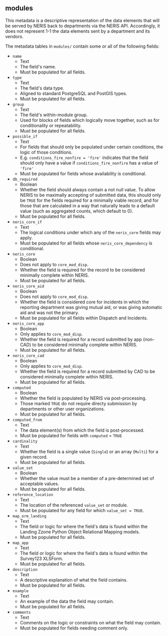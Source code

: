 ## modules

This metadata is a descriptive representation of the data elements that will be served by NERIS back to departments via the NERIS API. Accordingly, it does not represent 1-1 the data elements sent by a department and its vendors. 

The metadata tables in `modules/` contain some or all of the following fields:
- `name`
    - Text
    - The field's name.
    - Must be populated for all fields.
- `type`
    - Text
    - The field's data type.
    - Aligned to standard PostgreSQL and PostGIS types.
    - Must be populated for all fields.
- `group` 
    - Text
    - The field's within-module group.
    - Used for blocks of fields which logically move together, such as for conditionality or repeatability.
    - Must be populated for all fields.
- `possible_if`
    - Text
    - For fields that should only be populated under certain conditions, the logic of those conditions.
    - E.g. `conditions_fire_nonfire = 'fire'` indicates that the field should only have a value if `conditions_fire_nonfire` has a value of `'fire'`
    - Must be populated for fields whose availability is conditional.
- `db_required`
    - Boolean
    - Whether the field should always contain a not null value. To allow NERIS to be maximally accepting of submitted data, this should only be `TRUE` for the fields required for a minimally viable record, and for those that are calculated in a way that naturally leads to a default value (such as aggregated counts, which default to 0).  
    - Must be populated for all fields.
- `neris_core_if`
    - Text
    - The logical conditions under which any of the `neris_core` fields may apply.
    - Must be populated for all fields whose `neris_core_dependency` is conditional.
- `neris_core`
    - Boolean
    - Does not apply to `core_mod_disp`.
    - Whether the field is required for the record to be considered minimally complete within NERIS.
    - Must be populated for all fields.
- `neris_core_aid`
    - Boolean
    - Does not apply to `core_mod_disp`.
    - Whether the field is considered core for incidents in which the reporting department was giving mutual aid, or was giving automatic aid and was not the primary. 
    - Must be populated for all fields within Dispatch and Incidents.
- `neris_core_app`
    - Boolean
    - Only applies to `core_mod_disp`.
    - Whether the field is required for a record submitted by app (non-CAD) to be considered minimally complete within NERIS.
    - Must be populated for all fields.
- `neris_core_cad`
    - Boolean
    - Only applies to `core_mod_disp`.
    - Whether the field is required for a record submitted by CAD to be considered minimally complete within NERIS.
    - Must be populated for all fields.
- `computed`
    - Boolean
    - Whether the field is populated by NERIS via post-processing.
    - Those marked `TRUE` do not require directy submission by departments or other user organizations.
    - Must be populated for all fields.
- `computed_from`
    - Text
    - The data element(s) from which the field is post-processed.
    - Must be populated for fields with `computed` = `TRUE`
- `cardinality`
    - Text
    - Whether the field is a single value (`Single`) or an array (`Multi`) for a given record.
    - Must be populated for all fields.
- `value_set`
    - Boolean
    - Whether the value must be a member of a pre-determined set of acceptable values.
    - Must be populated for all fields.
- `reference_location`
    - Text
    - The location of the referenced `value_set` or module.
    - Must be populated for any field for which `value_set = TRUE`.
- `map_orm_landing`
    - Text
    - The field or logic for where the field's data is found within the Landing Zzone Python Object Relational Mapping models.
    - Must be populated for all fields.
- `map_app`
    - Text
    - The field or logic for where the field's data is found within the Survey123 XLSForm.
    - Must be populated for all fields.
- `description`
    - Text
    - A descriptive explanation of what the field contains.
    - Must be populated for all fields.
- `example`
    - Text
    - An example of the data the field may contain.
    - Must be populated for all fields.
- `comments`
    - Text
    - Comments on the logic or constraints on what the field may contain.
    - Must be populated for fields needing comment only.
